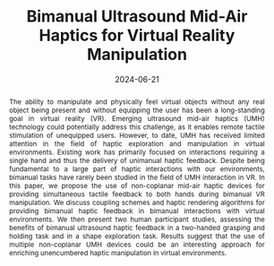 ---
title: Bimanual Ultrasound Mid-Air Haptics for Virtual Reality Manipulation
authors:
- Lendy Mulot
- Thomas Howard
- Guillaume Gicquel
- Claudio Pacchierotti
- Maud Marchal

author_notes:
- 'Equal contribution'
- 'Equal contribution'

date: '2024-06-21'
doi: '10.1109/TVCG.2024.3417343'
publishDate: '2024-06-21T13:26:12.324572Z'
publication_types:
- article-journal
publication: '*IEEE Transactions on Visualization and Computer Graphics*'
abstract: '<p align="justify">The ability to manipulate and physically feel virtual objects without any real object being present and without equipping the user has been a long-standing goal in virtual reality (VR). Emerging ultrasound mid-air haptics (UMH) technology could potentially address this challenge, as it enables remote tactile stimulation of unequipped users. However, to date, UMH has received limited attention in the field of haptic exploration and manipulation in virtual environments. Existing work has primarily focused on interactions requiring a single hand and thus the delivery of unimanual haptic feedback. Despite being fundamental to a large part of haptic interactions with our environments, bimanual tasks have rarely been studied in the field of UMH interaction in VR. In this paper, we propose the use of non-coplanar mid-air haptic devices for providing simultaneous tactile feedback to both hands during bimanual VR manipulation. We discuss coupling schemes and haptic rendering algorithms for providing bimanual haptic feedback in bimanual interactions with virtual environments. We then present two human participant studies, assessing the benefits of bimanual ultrasound haptic feedback in a two-handed grasping and holding task and in a shape exploration task. Results suggest that the use of multiple non-coplanar UMH devices could be an interesting approach for enriching unencumbered haptic manipulation in virtual environments.</p>'
featured: true

url_pdf: ''
url_code: ''
url_dataset: ''
url_poster: ''
url_project: ''
url_slides: ''
url_source: ''
url_video: 'https://youtu.be/aRMoRE-TvV0'

links:
- name: HAL
  url: https://inria.hal.science/hal-04620298
---